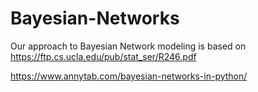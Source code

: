 # Bayesian-Networks

Our approach to Bayesian Network modeling is based on https://ftp.cs.ucla.edu/pub/stat_ser/R246.pdf

https://www.annytab.com/bayesian-networks-in-python/
